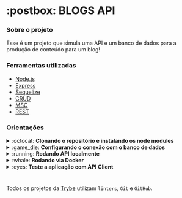 <h1>:postbox: BLOGS API</h1>
<div>
  <h3>Sobre o projeto</h3>
  <p>Esse é um projeto que simula uma API e um banco de dados para a produção de conteúdo para um blog!</p>
</div>
<div>
  <h3>Ferramentas utilizadas</h3>
  <ul>
    <li><a href="https://nodejs.org/en/">Node.js<a/></li>
    <li><a href="https://expressjs.com/">Express<a/></li>
    <li><a href="https://sequelize.org/">Sequelize</a></li>
    <li><a href="https://developer.mozilla.org/pt-BR/docs/Glossary/CRUD">CRUD</a></li>
    <li><a href="">MSC</a></li>
    <li><a href="https://developer.mozilla.org/pt-BR/docs/Glossary/REST">REST</a></li>
  </ul>
</div>
<div>
  <h3>Orientações</h3>
  <details>
  <summary>:octocat: <strong>Clonando o repositório e instalando os node modules</strong></summary>
    
  1. Clone o repositório
    
  - `git clone git@github.com:danillogoncalves/27-project-blogs-api.git`;
  
  - Entre na pasta que foi criada no processo de clonagem:
    - `cd 27-project-blogs-api`;
  
  2. Faça a instalação das dependências
  
  - `npm install` ou `npm i`;
  </details>
  <details>
  <summary>:game_die: <strong>Configurando o conexão com o banco de dados</strong></summary>

  1. Criando arquivo para a configuração
  
  - Copie o arquivo .env.example na na raiz do projeto e renomeio para:
    - `.env`;
    
  - Coloque as seguintes informações nesse arquivo:
    ```
    #### SERVER VARS
    NODE_ENV=development
    API_PORT=3000

    #### DATABASE VARS
    MYSQL_HOST=localhost
    MYSQL_PORT=3306
    MYSQL_DB_NAME=blogs-api
    MYSQL_USER=root
    MYSQL_PASSWORD=1234

    #### SECRECT VARS
    JWT_SECRET=suaSenhaSecreta
    ```
  - Caso sua porta do API e do MySQL não seja a que estão descritas no arquivo .env, por favor altere para as que você usa, assim como o password do seu MySQL.
   
  2. Variáveis Ambiente
  - Caso queria conhecer mais sobre variáveis ambiente, segue link sobre:
    - https://blog.rocketseat.com.br/variaveis-ambiente-nodejs/
  </details>
  <details>
  <summary>:running: <strong>Rodando API localmente</strong></summary>
  
  - Rode o seguinte comando no terminal estando na raiz do projeto:
  
    - `npm start`;
    
  - Caso você queira foi configurado no package.json um scripts para rodar a aplicação de formas alternativas;
  </details>
  
  <details>
  <summary>:whale: <strong>Rodando via Docker</strong></summary>
  <p>Caso você queria e tenha o conhecimento de como usar, existe um arquivo <em><strong>docker-compose</strong></em> na raiz do projeto, seque os comandos criar e acessar os containers:</p>
  
  - Na raiz do projeto rode o seguinte comando:
  
    - `docker-compose up -d`;
    
  - Para acessar o terminal do container, roda o seguinte comando:
  
    - `docker container exec -it blogs_api bash`;
  
  - Para fechar o terminal do container execute o comando:
  
    - `exit`;
    
  - Se não for mais usar os containers, rode o seguinte comando:
  
    - `docker-compose down`;
  </details>
  
  <details>
    <summary>:eyes: <strong>Teste a aplicação com API Client</strong></summary>
    <p>:construction: Em construção :construction:</p>
  </details>
</div>

#

Todos os projetos da [Trybe](https://www.betrybe.com/) utilizam `linters`, `Git` e `GitHub`.<br/>
